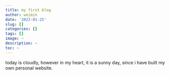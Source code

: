 ```yaml
---
title: my first blog
author: weimin
date: '2023-01-25'
slug: []
categories: []
tags: []
image: ~
description: ~
toc: ~
---
```

today is cloudly, however in my heart, it is a sunny day, since i have built my own personal website.